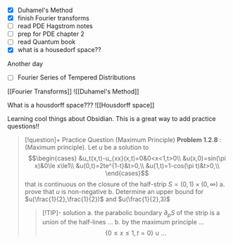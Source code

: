 - [x] Duhamel's Method
- [x] finish Fourier transforms
- [ ] read PDE Hagstrom notes
- [ ] prep for PDE chapter 2
- [ ] read Quantum book
- [x]  what is a housedorf space??

Another day
- [ ] Fourier Series of Tempered Distributions

[[Fourier Transforms]]
![[Duhamel's Method]]

What is a housdorff space???
![[Housdorff space]]


Learning cool things about Obsidian. This is a great way to add practice questions!!

>[!question]+ Practice Question (Maximum Principle)
> __Problem 1.2.8__ : (Maximum principle). Let $u$ be a solution to
> $$\begin{cases}
> &u_t(x,t)-u_{xx}(x,t)=0&0<x<1,t>0\\ 	
> &u(x,0)=sin(\pi x)&0\le x\le1\\ 	
> &u(0,t)=2te^{1-t}&t>0,\\ 	
> &u(1,t)=1-cos(\pi t)&t>0,\\ 	
> \end{cases}$$
> that is continuous on the closure of the half-strip $S=(0,1)\times (0,\infty)$
> a. prove that $u$ is non-negative
> b. Determine an upper bound for $u(\frac{1}{2},\frac{1}{2})$ and $u(\frac{1}{2},3)$
>>[!TIP]- solution
>> a. the parabolic boundary $\partial_p S$ of the strip is a union of the half-lines ...
>> b. by the maximum principle ...
>> $$
>> \{0\le x\le 1, t=0\}\cup ...
>> $$


